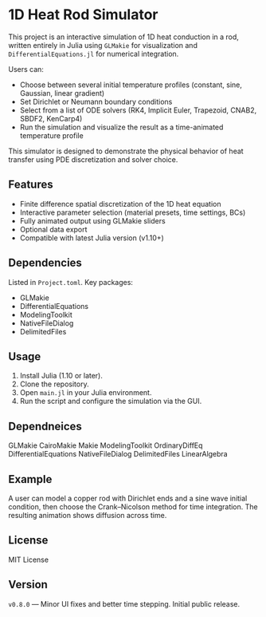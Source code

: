 # 1D Heat Rod Simulator

This project is an interactive simulation of 1D heat conduction in a rod, written entirely in Julia using `GLMakie` for visualization and `DifferentialEquations.jl` for numerical integration.

Users can:
- Choose between several initial temperature profiles (constant, sine, Gaussian, linear gradient)
- Set Dirichlet or Neumann boundary conditions
- Select from a list of ODE solvers (RK4, Implicit Euler, Trapezoid, CNAB2, SBDF2, KenCarp4)
- Run the simulation and visualize the result as a time-animated temperature profile

This simulator is designed to demonstrate the physical behavior of heat transfer using PDE discretization and solver choice.

## Features
- Finite difference spatial discretization of the 1D heat equation
- Interactive parameter selection (material presets, time settings, BCs)
- Fully animated output using GLMakie sliders
- Optional data export
- Compatible with latest Julia version (v1.10+)

## Dependencies
Listed in `Project.toml`. Key packages:
- GLMakie
- DifferentialEquations
- ModelingToolkit
- NativeFileDialog
- DelimitedFiles

## Usage
1. Install Julia (1.10 or later).
2. Clone the repository.
3. Open `main.jl` in your Julia environment.
4. Run the script and configure the simulation via the GUI.

## Dependneices
GLMakie
CairoMakie
Makie
ModelingToolkit
OrdinaryDiffEq
DifferentialEquations
NativeFileDialog
DelimitedFiles
LinearAlgebra

## Example
A user can model a copper rod with Dirichlet ends and a sine wave initial condition, then choose the Crank–Nicolson method for time integration. The resulting animation shows diffusion across time.

## License
MIT License

## Version
`v0.8.0` — Minor UI fixes and better time stepping. Initial public release.

